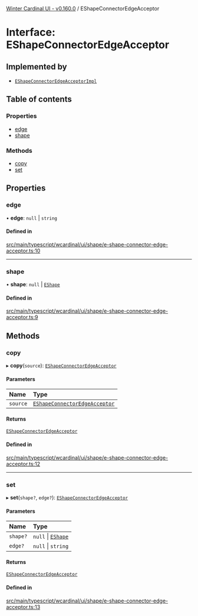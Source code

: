 [Winter Cardinal UI - v0.160.0](../index.md) / EShapeConnectorEdgeAcceptor

# Interface: EShapeConnectorEdgeAcceptor

## Implemented by

- [`EShapeConnectorEdgeAcceptorImpl`](../classes/EShapeConnectorEdgeAcceptorImpl.md)

## Table of contents

### Properties

- [edge](EShapeConnectorEdgeAcceptor.md#edge)
- [shape](EShapeConnectorEdgeAcceptor.md#shape)

### Methods

- [copy](EShapeConnectorEdgeAcceptor.md#copy)
- [set](EShapeConnectorEdgeAcceptor.md#set)

## Properties

### edge

• **edge**: ``null`` \| `string`

#### Defined in

[src/main/typescript/wcardinal/ui/shape/e-shape-connector-edge-acceptor.ts:10](https://github.com/winter-cardinal/winter-cardinal-ui/blob/v0.160.0/src/main/typescript/wcardinal/ui/shape/e-shape-connector-edge-acceptor.ts#L10)

___

### shape

• **shape**: ``null`` \| [`EShape`](EShape.md)

#### Defined in

[src/main/typescript/wcardinal/ui/shape/e-shape-connector-edge-acceptor.ts:9](https://github.com/winter-cardinal/winter-cardinal-ui/blob/v0.160.0/src/main/typescript/wcardinal/ui/shape/e-shape-connector-edge-acceptor.ts#L9)

## Methods

### copy

▸ **copy**(`source`): [`EShapeConnectorEdgeAcceptor`](EShapeConnectorEdgeAcceptor.md)

#### Parameters

| Name | Type |
| :------ | :------ |
| `source` | [`EShapeConnectorEdgeAcceptor`](EShapeConnectorEdgeAcceptor.md) |

#### Returns

[`EShapeConnectorEdgeAcceptor`](EShapeConnectorEdgeAcceptor.md)

#### Defined in

[src/main/typescript/wcardinal/ui/shape/e-shape-connector-edge-acceptor.ts:12](https://github.com/winter-cardinal/winter-cardinal-ui/blob/v0.160.0/src/main/typescript/wcardinal/ui/shape/e-shape-connector-edge-acceptor.ts#L12)

___

### set

▸ **set**(`shape?`, `edge?`): [`EShapeConnectorEdgeAcceptor`](EShapeConnectorEdgeAcceptor.md)

#### Parameters

| Name | Type |
| :------ | :------ |
| `shape?` | ``null`` \| [`EShape`](EShape.md) |
| `edge?` | ``null`` \| `string` |

#### Returns

[`EShapeConnectorEdgeAcceptor`](EShapeConnectorEdgeAcceptor.md)

#### Defined in

[src/main/typescript/wcardinal/ui/shape/e-shape-connector-edge-acceptor.ts:13](https://github.com/winter-cardinal/winter-cardinal-ui/blob/v0.160.0/src/main/typescript/wcardinal/ui/shape/e-shape-connector-edge-acceptor.ts#L13)
